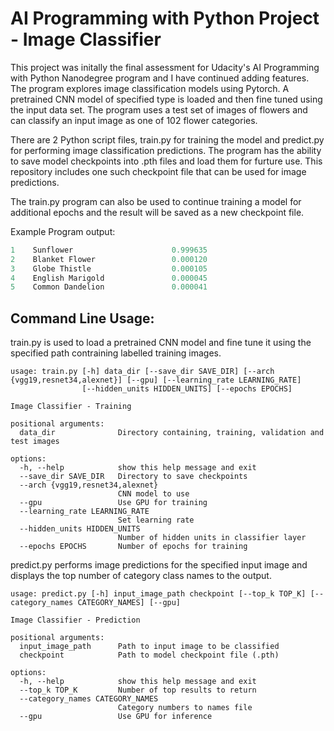# AI Programming with Python Project - Image Classifier

This project was initally the final assessment for Udacity's AI Programming with Python Nanodegree program and I have continued adding features. The program explores image classification models using Pytorch. A pretrained CNN model of specified type is loaded and then fine tuned using the input data set. The program uses a test set of images of flowers and can classify an input image as one of 102 flower categories.

There are 2 Python script files, train.py for training the model and predict.py for performing image classification predictions. The program has the ability to save model checkpoints into .pth files and load them for furture use. This repository includes one such checkpoint file that can be used for image predictions.

The train.py program can also be used to continue training a model for additional epochs and the result will be saved as a new checkpoint file.

Example Program output:

```python predict.py ../res/sunflower_224.jpg ../checkpoints/alexnet_300_7.pth --gpu
1    Sunflower                      0.999635
2    Blanket Flower                 0.000120
3    Globe Thistle                  0.000105
4    English Marigold               0.000045
5    Common Dandelion               0.000041
```

## Command Line Usage:

train.py is used to load a pretrained CNN model and fine tune it using the specified path contraining labelled training images.

```
usage: train.py [-h] data_dir [--save_dir SAVE_DIR] [--arch {vgg19,resnet34,alexnet}] [--gpu] [--learning_rate LEARNING_RATE]
                [--hidden_units HIDDEN_UNITS] [--epochs EPOCHS]

Image Classifier - Training

positional arguments:
  data_dir              Directory containing, training, validation and test images

options:
  -h, --help            show this help message and exit
  --save_dir SAVE_DIR   Directory to save checkpoints
  --arch {vgg19,resnet34,alexnet}
                        CNN model to use
  --gpu                 Use GPU for training
  --learning_rate LEARNING_RATE
                        Set learning rate
  --hidden_units HIDDEN_UNITS
                        Number of hidden units in classifier layer
  --epochs EPOCHS       Number of epochs for training
```

predict.py performs image predictions for the specified input image and displays the top number of category class names to the output.

```
usage: predict.py [-h] input_image_path checkpoint [--top_k TOP_K] [--category_names CATEGORY_NAMES] [--gpu]

Image Classifier - Prediction

positional arguments:
  input_image_path      Path to input image to be classified
  checkpoint            Path to model checkpoint file (.pth)

options:
  -h, --help            show this help message and exit
  --top_k TOP_K         Number of top results to return
  --category_names CATEGORY_NAMES
                        Category numbers to names file
  --gpu                 Use GPU for inference
```
